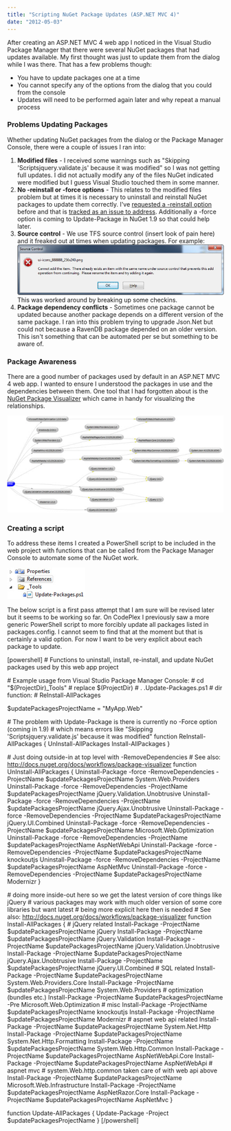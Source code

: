 ```yaml
---
title: "Scripting NuGet Package Updates (ASP.NET MVC 4)"
date: "2012-05-03"
---
```


After creating an ASP.NET MVC 4 web app I noticed in the Visual Studio Package Manager that there were several NuGet packages that had updates available. My first thought was just to update them from the dialog while I was there. That has a few problems though:

- You have to update packages one at a time
- You cannot specify any of the options from the dialog that you could from the console
- Updates will need to be performed again later and why repeat a manual process

### Problems Updating Packages

Whether updating NuGet packages from the dialog or the Package Manager Console, there were a couple of issues I ran into:

1. **Modified files** - I received some warnings such as "Skipping 'Scriptsjquery.validate.js' because it was modified" so I was not getting full updates. I did not actually modify any of the files NuGet indicated were modified but I guess Visual Studio touched them in some manner.
2. **No -reinstall or -force options** - This relates to the modified files problem but at times it is necessary to uninstall and reinstall NuGet packages to update them correctly. I've [requested a -reinstall option](http://nuget.codeplex.com/discussions/325492) before and that is [tracked as an issue to address](http://nuget.codeplex.com/workitem/1779). Additionally a -force option is coming to Update-Package in NuGet 1.9 so that could help later.
3. **Source control** - We use TFS source control (insert look of pain here) and it freaked out at times when updating packages. For example: ![](images/TfsSourceControlNuGetError.jpg)  
    This was worked around by breaking up some checkins.
4. **Package dependency conflicts** - Sometimes one package cannot be updated because another package depends on a different version of the same package. I ran into this problem trying to upgrade Json.Net but could not because a RavenDB package depended on an older version. This isn't something that can be automated per se but something to be aware of.

### Package Awareness

There are a good number of packages used by default in an ASP.NET MVC 4 web app. I wanted to ensure I understood the packages in use and the dependencies between them. One tool that I had forgotten about is the [NuGet Package Visualizer](http://docs.nuget.org/docs/workflows/package-visualizer) which came in handy for visualizing the relationships.  
  

 [![](images/PackageVisualizerSmall.jpg "Package Visualizer - click for larger version")](/wp-content/uploads/2017/05/PackageVisualizer.jpg) 

### Creating a script

To address these items I created a PowerShell script to be included in the web project with functions that can be called from the Package Manager Console to automate some of the NuGet work.  
  
![](images/UpdatePackagesVisualStudio.jpg)  
  

The below script is a first pass attempt that I am sure will be revised later but it seems to be working so far. On CodePlex I previously saw a more generic PowerShell script to more forcibly update all packages listed in packages.config. I cannot seem to find that at the moment but that is certainly a valid option. For now I want to be very explicit about each package to update.  

\[powershell\] # Functions to uninstall, install, re-install, and update NuGet packages used by this web app project

\# Example usage from Visual Studio Package Manager Console: # cd "$(ProjectDir)\_Tools" # replace $(ProjectDir) # . .Update-Packages.ps1 # dir function: # ReInstall-AllPackages

$updatePackagesProjectName = "MyApp.Web"

\# The problem with Update-Package is there is currently no -Force option (coming in 1.9) # which means errors like "Skipping 'Scriptsjquery.validate.js' because it was modified" function ReInstall-AllPackages { UnInstall-AllPackages Install-AllPackages }

\# Just doing outside-in at top level with -RemoveDependencies # See also: http://docs.nuget.org/docs/workflows/package-visualizer function UnInstall-AllPackages { Uninstall-Package -force -RemoveDependencies -ProjectName $updatePackagesProjectName System.Web.Providers Uninstall-Package -force -RemoveDependencies -ProjectName $updatePackagesProjectName jQuery.Validation.Unobtrusive Uninstall-Package -force -RemoveDependencies -ProjectName $updatePackagesProjectName jQuery.Ajax.Unobtrusive Uninstall-Package -force -RemoveDependencies -ProjectName $updatePackagesProjectName jQuery.UI.Combined Uninstall-Package -force -RemoveDependencies -ProjectName $updatePackagesProjectName Microsoft.Web.Optimization Uninstall-Package -force -RemoveDependencies -ProjectName $updatePackagesProjectName AspNetWebApi Uninstall-Package -force -RemoveDependencies -ProjectName $updatePackagesProjectName knockoutjs Uninstall-Package -force -RemoveDependencies -ProjectName $updatePackagesProjectName AspNetMvc Uninstall-Package -force -RemoveDependencies -ProjectName $updatePackagesProjectName Modernizr }

\# doing more inside-out here so we get the latest version of core things like jQuery # various packages may work with much older version of some core libraries but want latest # being more explicit here then is needed # See also: http://docs.nuget.org/docs/workflows/package-visualizer function Install-AllPackages { # jQuery related Install-Package -ProjectName $updatePackagesProjectName jQuery Install-Package -ProjectName $updatePackagesProjectName jQuery.Validation Install-Package -ProjectName $updatePackagesProjectName jQuery.Validation.Unobtrusive Install-Package -ProjectName $updatePackagesProjectName jQuery.Ajax.Unobtrusive Install-Package -ProjectName $updatePackagesProjectName jQuery.UI.Combined # SQL related Install-Package -ProjectName $updatePackagesProjectName System.Web.Providers.Core Install-Package -ProjectName $updatePackagesProjectName System.Web.Providers # optimization (bundles etc.) Install-Package -ProjectName $updatePackagesProjectName -Pre Microsoft.Web.Optimization # misc Install-Package -ProjectName $updatePackagesProjectName knockoutjs Install-Package -ProjectName $updatePackagesProjectName Modernizr # aspnet web api related Install-Package -ProjectName $updatePackagesProjectName System.Net.Http Install-Package -ProjectName $updatePackagesProjectName System.Net.Http.Formatting Install-Package -ProjectName $updatePackagesProjectName System.Web.Http.Common Install-Package -ProjectName $updatePackagesProjectName AspNetWebApi.Core Install-Package -ProjectName $updatePackagesProjectName AspNetWebApi # aspnet mvc # system.Web.http.common taken care of with web api above Install-Package -ProjectName $updatePackagesProjectName Microsoft.Web.Infrastructure Install-Package -ProjectName $updatePackagesProjectName AspNetRazor.Core Install-Package -ProjectName $updatePackagesProjectName AspNetMvc }

function Update-AllPackages { Update-Package -Project $updatePackagesProjectName } \[/powershell\]
